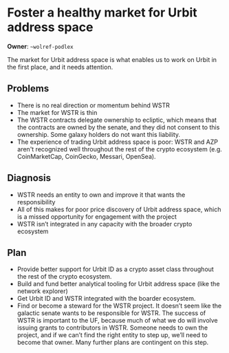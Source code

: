 # Foster a healthy market for Urbit address space

**Owner**: `~wolref-podlex`

The market for Urbit address space is what enables us to work on Urbit in the
first place, and it needs attention.

## Problems

- There is no real direction or momentum behind WSTR
- The market for WSTR is thin
- The WSTR contracts delegate ownership to ecliptic, which means that the
  contracts are owned by the senate, and they did not consent to this ownership.
  Some galaxy holders do not want this liability.
- The experience of trading Urbit address space is poor: WSTR and AZP aren't
  recognized well throughout the rest of the crypto ecosystem (e.g. CoinMarketCap, CoinGecko,
  Messari, OpenSea).

## Diagnosis

- WSTR needs an entity to own and improve it that wants the responsibility
- All of this makes for poor price discovery of Urbit address space, which is a
  missed opportunity for engagement with the project
- WSTR isn’t integrated in any capacity with the broader crypto ecosystem

## Plan

- Provide better support for Urbit ID as a crypto asset class throughout the
  rest of the crypto ecosystem. 
- Build and fund better analytical tooling for Urbit address space (like the
  network explorer)
- Get Urbit ID and WSTR integrated with the boarder ecosystem.
- Find or become a steward for the WSTR project. It doesn’t seem like the
  galactic senate wants to be responsible for WSTR. The success of WSTR is
  important to the UF, because much of what we do will involve issuing grants to
  contributors in WSTR. Someone needs to own the project, and if we can’t find
  the right entity to step up, we’ll need to become that owner. Many further
  plans are contingent on this step.

